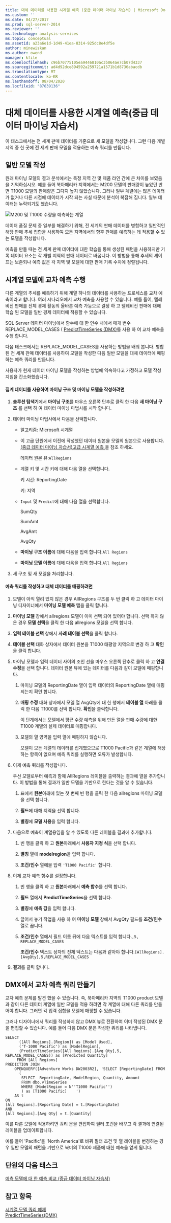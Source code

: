 ```yaml
---
title: 대체 데이터를 사용한 시계열 예측 (중급 데이터 마이닝 자습서) | Microsoft Docs
ms.custom: ''
ms.date: 04/27/2017
ms.prod: sql-server-2014
ms.reviewer: ''
ms.technology: analysis-services
ms.topic: conceptual
ms.assetid: a23a6e1d-1d49-41ea-8314-925dc8e4df5e
author: minewiskan
ms.author: owend
manager: kfile
ms.openlocfilehash: c96b70775105ea9446810ac3b064ae7cb07d4337
ms.sourcegitcommit: ad4d92dce894592a259721a1571b1d8736abacdb
ms.translationtype: MT
ms.contentlocale: ko-KR
ms.lasthandoff: 08/04/2020
ms.locfileid: "87639136"
---
```

# <a name="time-series-predictions-using-replacement-data-intermediate-data-mining-tutorial"></a>대체 데이터를 사용한 시계열 예측(중급 데이터 마이닝 자습서)
  이 태스크에서는 전 세계 판매 데이터를 기준으로 새 모델을 작성합니다. 그런 다음 개별 지역 중 한 곳에 전 세계 판매 모델을 적용하는 예측 쿼리를 만듭니다.  
  
## <a name="building-a-general-model"></a>일반 모델 작성  
 원래 마이닝 모델의 결과 분석에서는 특정 지역 간 및 제품 라인 간에 큰 차이를 보였음을 기억하십시오. 예를 들어 북아메리카 지역에서는 M200 모델의 판매량이 높았던 반면 T1000 모델의 판매량은 그다지 높지 않았습니다. 그러나 일부 계열에는 많은 데이터가 없거나 다른 시점에 데이터가 시작 되는 사실 때문에 분석이 복잡해 집니다. 일부 데이터는 누락되기도 했습니다.  
  
 ![M200 및 T1000 수량을 예측하는 계열](../../2014/tutorials/media/6series-defaultforecasting.gif "M200 및 T1000 수량을 예측하는 계열")  
  
 데이터 품질 문제 중 일부를 해결하기 위해, 전 세계의 판매 데이터를 병합하고 일반적인 해당 판매 추세 집합을 사용하여 모든 지역에서의 향후 판매를 예측하는 데 적용할 수 있는 모델을 작성합니다.  
  
 예측을 만들 때는 전 세계 판매 데이터에 대한 학습을 통해 생성된 패턴을 사용하지만 기록 데이터 요소는 각 개별 지역의 판매 데이터로 바꿉니다. 이 방법을 통해 추세의 셰이프는 보존되나 예측 값은 각 지역 및 모델에 대한 판매 기록 수치에 정렬됩니다.  
  
## <a name="performing-cross-prediction-with-a-time-series-model"></a>시계열 모델에 교차 예측 수행  
 다른 계열의 추세를 예측하기 위해 계열 하나의 데이터를 사용하는 프로세스를 교차 예측이라고 합니다. 여러 시나리오에서 교차 예측을 사용할 수 있습니다. 예를 들어, 텔레비전 판매를 전체 경제 활동의 올바른 예측 가능으로 결정 하 고 텔레비전 판매에 대해 학습 된 모델을 일반 경제 데이터에 적용할 수 있습니다.  
  
 SQL Server 데이터 마이닝에서 함수에 대 한 인수 내에서 매개 변수 REPLACE_MODEL_CASES ( [PredictTimeSeries &#40;DMX&#41;](/sql/dmx/predicttimeseries-dmx)를 사용 하 여 교차 예측을 수행 합니다.  
  
 다음 태스크에서는 REPLACE_MODEL_CASES를 사용하는 방법을 배워 봅니다. 병합된 전 세계 판매 데이터를 사용하여 모델을 작성한 다음 일반 모델을 대체 데이터에 매핑하는 예측 쿼리를 만듭니다.  
  
 사용자가 현재 데이터 마이닝 모델을 작성하는 방법에 익숙하다고 가정하고 모델 작성 지침을 간소화했습니다.  
  
#### <a name="to-build-a-mining-structure-and-mining-model-using-the-aggregated-data"></a>집계 데이터를 사용하여 마이닝 구조 및 마이닝 모델을 작성하려면  
  
1.  **솔루션 탐색기**에서 **마이닝 구조**를 마우스 오른쪽 단추로 클릭 한 다음 **새 마이닝 구조** 를 선택 하 여 데이터 마이닝 마법사를 시작 합니다.  
  
2.  데이터 마이닝 마법사에서 다음을 선택합니다.  
  
    -   알고리즘: Microsoft 시계열  
  
    -   이 고급 단원에서 이전에 작성했던 데이터 원본을 모델의 원본으로 사용합니다. [&#40;중급 데이터 마이닝 자습서&#41;고급 시계열 예측 ](../../2014/tutorials/advanced-time-series-predictions-intermediate-data-mining-tutorial.md)을 참조 하세요.  
  
         데이터 원본 뷰:`AllRegions`  
  
    -   계열 키 및 시간 키에 대해 다음 열을 선택합니다.  
  
         키 시간: ReportingDate  
  
         키: 지역  
  
    -   `Input` 및 `Predict`에 대해 다음 열을 선택합니다.  
  
         SumQty  
  
         SumAmt  
  
         AvgAmt  
  
         AvgQty  
  
    -   **마이닝 구조 이름**에 대해 다음을 입력 합니다.`All Regions`  
  
    -   **마이닝 모델 이름**에 대해 다음을 입력 합니다.`All Regions`  
  
3.  새 구조 및 새 모델을 처리합니다.  
  
#### <a name="to-build-the-prediction-query-and-map-the-replacement-data"></a>예측 쿼리를 작성하고 대체 데이터를 매핑하려면  
  
1.  모델이 아직 열려 있지 않은 경우 AllRegions 구조를 두 번 클릭 하 고 데이터 마이닝 디자이너에서 **마이닝 모델 예측** 탭을 클릭 합니다.  
  
2.  **마이닝 모델** 창에서 allregions 모델이 이미 선택 되어 있어야 합니다. 선택 하지 않은 경우 **모델 선택**을 클릭 한 다음 allregions 모델을 선택 합니다.  
  
3.  **입력 테이블 선택** 창에서 **사례 테이블 선택**을 클릭 합니다.  
  
4.  **테이블 선택** 대화 상자에서 데이터 원본을 T1000 태평양 지역으로 변경 하 고 **확인**을 클릭 합니다.  
  
5.  마이닝 모델과 입력 데이터 사이의 조인 선을 마우스 오른쪽 단추로 클릭 하 고 **연결 수정**을 선택 합니다. 데이터 원본 뷰에 있는 데이터를 다음과 같이 모델에 매핑합니다.  
  
    1.  마이닝 모델의 ReportingDate 열이 입력 데이터의 ReportingDate 열에 매핑되는지 확인 합니다.  
  
    2.  **매핑 수정** 대화 상자에서 모델 열 AvgQty에 대 한 행에서 **테이블 열** 아래를 클릭 한 다음 T1000를 선택 합니다. **확인**을 클릭합니다.  
  
         이 단계에서는 모델에서 평균 수량 예측을 위해 만든 열을 판매 수량에 대한 T1000 계열의 실제 데이터로 매핑합니다.  
  
    3.  모델의 열 영역을 입력 열에 매핑하지 않습니다.  
  
         모델이 모든 계열의 데이터를 집계했으므로 T1000 Pacific과 같은 계열에 해당하는 항목이 없으며 예측 쿼리를 실행하면 오류가 발생합니다.  
  
6.  이제 예측 쿼리를 작성합니다.  
  
     우선 모델로부터 예측과 함께 AllRegions 레이블을 출력하는 결과에 열을 추가합니다. 이 방법을 통해 결과가 일반 모델을 기반으로 한다는 것을 알 수 있습니다.  
  
    1.  표에서 **원본**아래에 있는 첫 번째 빈 행을 클릭 한 다음 allregions 마이닝 모델을 선택 합니다.  
  
    2.  **필드**에 대해 지역을 선택 합니다.  
  
    3.  **별칭**에 **모델 사용**을 입력 합니다.  
  
7.  다음으로 예측이 계열용임을 알 수 있도록 다른 레이블을 결과에 추가합니다.  
  
    1.  빈 행을 클릭 하 고 **원본**아래에서 **사용자 지정 식**을 선택 합니다.  
  
    2.  **별칭** 열에 **modelregion**을 입력 합니다.  
  
    3.  **조건/인수** 열에을 입력 `'T1000 Pacific'` 합니다.  
  
8.  이제 교차 예측 함수를 설정합니다.  
  
    1.  빈 행을 클릭 하 고 **원본**아래에서 **예측 함수**를 선택 합니다.  
  
    2.  **필드** 열에서 **PredictTimeSeries**을 선택 합니다.  
  
    3.  **별칭**에 **예측 값**을 입력 합니다.  
  
    4.  끌어서 놓기 작업을 사용 하 여 **마이닝 모델** 창에서 AvgQty 필드를 **조건/인수** 열로 끕니다.  
  
    5.  **조건/인수** 열에서 필드 이름 뒤에 다음 텍스트를 입력 합니다.`,5, REPLACE_MODEL_CASES`  
  
         **조건/인수** 텍스트 상자의 전체 텍스트는 다음과 같아야 합니다.`[AllRegions].[AvgQty],5,REPLACE_MODEL_CASES`  
  
9. **결과**를 클릭 합니다.  
  
## <a name="creating-the-cross-prediction-query-in-dmx"></a>DMX에서 교차 예측 쿼리 만들기  
 교차 예측 문제를 발견 했을 수 있습니다. 즉, 북아메리카 지역의 T1000 product 모델과 같이 다른 데이터 계열에 일반 모델을 적용 하려면 각 계열에 대해 다른 쿼리를 만들어야 합니다. 그러면 각 입력 집합을 모델에 매핑할 수 있습니다.  
  
 그러나 디자이너에서 쿼리를 작성하지 않고 DMX 뷰로 전환하여 이미 작성된 DMX 문을 편집할 수 있습니다. 예를 들어 다음 DMX 문은 작성한 쿼리를 나타냅니다.  
  
```  
SELECT  
      ([All Regions].[Region]) as [Model Used],  
      ('T-1000 Pacific') as [ModelRegion],  
      (PredictTimeSeries([All Regions].[Avg Qty],5, REPLACE_MODEL_CASES)) as [Predicted Quantity]  
     FROM [All Regions]  
PREDICTION JOIN  
    OPENQUERY([Adventure Works DW2003R2], 'SELECT [ReportingDate] FROM  
      (  
       SELECT  ReportingDate, ModelRegion, Quantity, Amount   
       FROM dbo.vTimeSeries   
       WHERE (ModelRegion = N''T1000 Pacific'')  
       ) as [T1000 Pacific]    ')   
    AS t  
ON   
[All Regions].[Reporting Date] = t.[ReportingDate]   
AND   
[All Regions].[Avg Qty] = t.[Quantity]  
```  
  
 이를 다른 모델에 적용하려면 쿼리 문을 편집하여 필터 조건을 바꾸고 각 결과에 연결된 레이블을 업데이트합니다.  
  
 예를 들어 'Pacific'을 'North America'로 바꿔 필터 조건 및 열 레이블을 변경하는 경우 일반 모델의 패턴을 기반으로 북미의 T1000 제품에 대한 예측을 얻게 됩니다.  
  
## <a name="next-task-in-lesson"></a>단원의 다음 태스크  
 [예측 모델에 대 한 예측 비교 &#40;중급 데이터 마이닝 자습서&#41;](../../2014/tutorials/comparing-predictions-for-forecasting-models-intermediate-data-mining-tutorial.md)  
  
## <a name="see-also"></a>참고 항목  
 [시계열 모델 쿼리 예제](../../2014/analysis-services/data-mining/time-series-model-query-examples.md)   
 [PredictTimeSeries&#40;DMX&#41;](/sql/dmx/predicttimeseries-dmx)  
  
  
